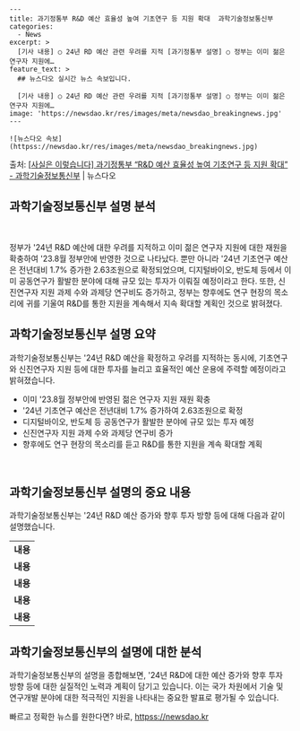     ---
    title: 과기정통부 R&D 예산 효율성 높여 기초연구 등 지원 확대  과학기술정보통신부
    categories:
      - News
    excerpt: >
      [기사 내용] ○ 24년 RD 예산 관련 우려를 지적 [과기정통부 설명] ○ 정부는 이미 젊은 연구자 지원에…
    feature_text: >
      ## 뉴스다오 실시간 뉴스 속보입니다.
    
      [기사 내용] ○ 24년 RD 예산 관련 우려를 지적 [과기정통부 설명] ○ 정부는 이미 젊은 연구자 지원에…
    image: 'https://newsdao.kr/res/images/meta/newsdao_breakingnews.jpg'
    ---
    
    ![뉴스다오 속보](httpss://newsdao.kr/res/images/meta/newsdao_breakingnews.jpg)

<p>출처: <a href="httpss://newsdao.kr/2940" rel="dofollow">[사실은 이렇습니다] 과기정통부 “R&D 예산 효율성 높여 기초연구 등 지원 확대” - 과학기술정보통신부</a> | 뉴스다오</p>

<h2>과학기술정보통신부 설명 분석</h2>
<p data-ke-size="size16">&nbsp;</p>
정부가 '24년 R&D 예산에 대한 우려를 지적하고 이미 젊은 연구자 지원에 대한 재원을 확충하여 '23.8월 정부안에 반영한 것으로 나타났다. 뿐만 아니라 '24년 기초연구 예산은 전년대비 1.7% 증가한 2.63조원으로 확정되었으며, 디지털바이오, 반도체 등에서 이미 공동연구가 활발한 분야에 대해 규모 있는 투자가 이뤄질 예정이라고 한다. 또한, 신진연구자 지원 과제 수와 과제당 연구비도 증가하고, 정부는 향후에도 연구 현장의 목소리에 귀를 기울여 R&D를 통한 지원을 계속해서 지속 확대할 계획인 것으로 밝혀졌다.</p>
<h2 data-ke-size="size26">과학기술정보통신부 설명 요약</h2>
<p data-ke-size="size16">과학기술정보통신부는 '24년 R&D 예산을 확정하고 우려를 지적하는 동시에, 기초연구와 신진연구자 지원 등에 대한 투자를 늘리고 효율적인 예산 운용에 주력할 예정이라고 밝혀졌습니다.</p>
<ul>
<li>이미 '23.8월 정부안에 반영된 젊은 연구자 지원 재원 확충</li>
<li>'24년 기초연구 예산은 전년대비 1.7% 증가하여 2.63조원으로 확정</li>
<li>디지털바이오, 반도체 등 공동연구가 활발한 분야에 규모 있는 투자 예정</li>
<li>신진연구자 지원 과제 수와 과제당 연구비 증가</li>
<li>향후에도 연구 현장의 목소리를 듣고 R&D를 통한 지원을 계속 확대할 계획</li>
</ul>
<p data-ke-size="size16">&nbsp;</p>
<h2 data-ke-size="size26">과학기술정보통신부 설명의 중요 내용</h2>
<p data-ke-size="size16">과학기술정보통신부는 '24년 R&D 예산 증가와 향후 투자 방향 등에 대해 다음과 같이 설명했습니다.</p>
<table>
<tbody>
<tr>
<td style="text-align: center; height: 17px;"><b>내용</b></td>
</tr>
<tr>
<td style="text-align: center; height: 17px;"><b>내용</b></td>
</tr>
<tr>
<td style="text-align: center; height: 17px;"><b>내용</b></td>
</tr>
<tr>
<td style="text-align: center; height: 17px;"><b>내용</b></td>
</tr>
<tr>
<td style="text-align: center; height: 17px;"><b>내용</b></td>
</tr>
</tbody>
</table>
<h2 data-ke-size="size26">과학기술정보통신부의 설명에 대한 분석</h2>
<p data-ke-size="size16">과학기술정보통신부의 설명을 종합해보면, '24년 R&D에 대한 예산 증가와 향후 투자 방향 등에 대한 실질적인 노력과 계획이 담기고 있습니다. 이는 국가 차원에서 기술 및 연구개발 분야에 대한 적극적인 지원을 나타내는 중요한 발표로 평가될 수 있습니다.</p>
 

빠르고 정확한 뉴스를 원한다면? 바로, <a href="httpss://newsdao.kr" rel="dofollow">httpss://newsdao.kr</a>


    